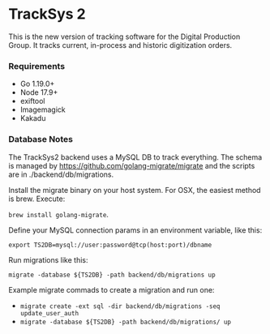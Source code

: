 # TrackSys 2

This is the new version of tracking software for the Digital Production Group.
It tracks current, in-process and historic digitization orders.

### Requirements
* Go 1.19.0+
* Node 17.9+
* exiftool
* Imagemagick
* Kakadu

### Database Notes

The TrackSys2 backend uses a MySQL DB to track everything. The schema is managed by
https://github.com/golang-migrate/migrate and the scripts are in ./backend/db/migrations.

Install the migrate binary on your host system. For OSX, the easiest method is brew. Execute:

`brew install golang-migrate`.

Define your MySQL connection params in an environment variable, like this:

`export TS2DB=mysql://user:password@tcp(host:port)/dbname`

Run migrations like this:

`migrate -database ${TS2DB} -path backend/db/migrations up`

Example migrate commads to create a migration and run one:

* `migrate create -ext sql -dir backend/db/migrations -seq update_user_auth`
* `migrate -database ${TS2DB} -path backend/db/migrations/ up`